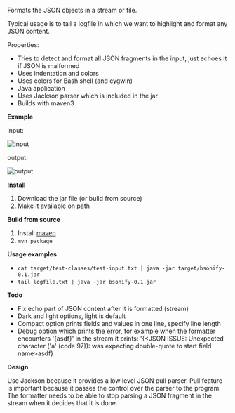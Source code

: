 Formats the JSON objects in a stream or file.

Typical usage is to tail a logfile in which we want to highlight and format any JSON content. 

Properties:

* Tries to detect and format all JSON fragments in the input, just echoes it if JSON is malformed
* Uses indentation and colors
* Uses colors for Bash shell (and cygwin)
* Java application
* Uses Jackson parser which is included in the jar
* Builds with maven3

**Example**

input:  

![input](https://bitbucket.org/bartswen/bsonify/raw/master/input.png)

output:  

![output](https://bitbucket.org/bartswen/bsonify/raw/master/output.png)

**Install**

1. Download the jar file (or build from source)
1. Make it available on path

**Build from source**

1. Install [maven](http://maven.apache.org/)
1. `mvn package`

**Usage examples**

- `cat target/test-classes/test-input.txt | java -jar target/bsonify-0.1.jar`
- `tail logfile.txt | java -jar bsonify-0.1.jar`

**Todo**

- Fix echo part of JSON content after it is formatted (stream)
- Dark and light options, light is default
- Compact option prints fields and values in one line, specify line length
- Debug option which prints the error, for example when the formatter encounters '{asdf}' in the stream it prints: '{<JSON ISSUE: Unexpected character ('a' (code 97)): was expecting double-quote to start field name>asdf}

**Design**

Use Jackson because it provides a low level JSON pull parser. Pull feature is important because it passes the control over the parser to the program. The formatter needs to be able to stop parsing a JSON fragment in the stream when it decides that it is done.

